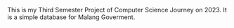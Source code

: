 This is my Third Semester Project of Computer Science Journey on 2023. It is a simple database for Malang Goverment. 
